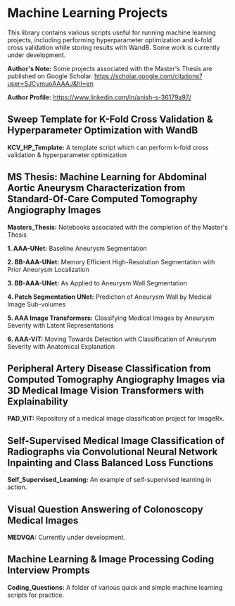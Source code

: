 # Machine Learning Projects
This library contains various scripts useful for running machine learning projects, including performing hyperparameter optimization and k-fold cross validation while storing results with WandB. Some work is currently under development.

**Author's Note:** Some projects associated with the Master's Thesis are published on Google Scholar. https://scholar.google.com/citations?user=SJCymuoAAAAJ&hl=en

**Author Profile:** https://www.linkedin.com/in/anish-s-36179a97/

## Sweep Template for K-Fold Cross Validation & Hyperparameter Optimization with WandB
**KCV_HP_Template:** A template script which can perform k-fold cross validation & hyperparameter optimization

## MS Thesis: Machine Learning for Abdominal Aortic Aneurysm Characterization from Standard-Of-Care Computed Tomography Angiography Images
**Masters_Thesis:** Notebooks associated with the completion of the Master's Thesis

**1. AAA-UNet:** Baseline Aneurysm Segmentation

**2. BB-AAA-UNet:** Memory Efficient High-Resolution Segmentation with Prior Aneurysm Localization

**3. BB-AAA-UNet:** As Applied to Aneurysm Wall Segmentation

**4. Patch Segmentation UNet:** Prediction of Aneurysm Wall by Medical Image Sub-volumes

**5. AAA Image Transformers:** Classifying Medical Images by Aneurysm Severity with Latent Representations

**6. AAA-ViT:** Moving Towards Detection with Classification of Aneurysm Severity with Anatomical Explanation

## Peripheral Artery Disease Classification from Computed Tomography Angiography Images via 3D Medical Image Vision Transformers with Explainability
**PAD_ViT:** Repository of a medical image classification project for ImageRx. 

## Self-Supervised Medical Image Classification of Radiographs via Convolutional Neural Network Inpainting and Class Balanced Loss Functions
**Self_Supervised_Learning:** An example of self-supervised learning in action. 

## Visual Question Answering of Colonoscopy Medical Images
**MEDVQA:** Currently under development. 

## Machine Learning & Image Processing Coding Interview Prompts
**Coding_Questions:** A folder of various quick and simple machine learning scripts for practice. 


